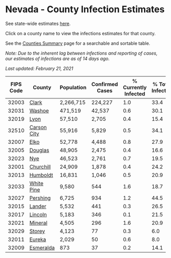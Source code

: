 # Nevada - County Infection Estimates

See state-wide estimates [here](/infections/us-nv).

Click on a county name to view the infections estimates for that county.

See the [Counties Summary](/infections/summary-counties) page for a searchable and sortable table.

*Note: Due to the inherent lag between infections and reporting of cases, our estimates of infections are as of 14 days ago.*

*Last updated: February 21, 2021*

|   FIPS Code |                     County |   Population |   Confirmed Cases |   % Currently Infected |   % Total Infected |
|-------------|----------------------------|--------------|-------------------|------------------------|--------------------|
|       32003 |             [Clark](clark) |    2,266,715 |           224,227 |                    1.0 |               33.4 |
|       32031 |           [Washoe](washoe) |      471,519 |            42,537 |                    0.6 |               30.1 |
|       32019 |               [Lyon](lyon) |       57,510 |             2,705 |                    0.4 |               15.4 |
|       32510 | [Carson City](carson-city) |       55,916 |             5,829 |                    0.5 |               34.1 |
|       32007 |               [Elko](elko) |       52,778 |             4,488 |                    0.8 |               27.9 |
|       32005 |         [Douglas](douglas) |       48,905 |             2,475 |                    0.4 |               16.6 |
|       32023 |                 [Nye](nye) |       46,523 |             2,761 |                    0.7 |               19.5 |
|       32001 |     [Churchill](churchill) |       24,909 |             1,878 |                    0.4 |               24.2 |
|       32013 |       [Humboldt](humboldt) |       16,831 |             1,046 |                    0.5 |               20.9 |
|       32033 |   [White Pine](white-pine) |        9,580 |               544 |                    1.6 |               18.7 |
|       32027 |       [Pershing](pershing) |        6,725 |               934 |                    1.2 |               44.5 |
|       32015 |           [Lander](lander) |        5,532 |               441 |                    0.3 |               26.5 |
|       32017 |         [Lincoln](lincoln) |        5,183 |               346 |                    0.1 |               21.5 |
|       32021 |         [Mineral](mineral) |        4,505 |               296 |                    1.6 |               20.9 |
|       32029 |           [Storey](storey) |        4,123 |                77 |                    0.3 |                6.0 |
|       32011 |           [Eureka](eureka) |        2,029 |                50 |                    0.6 |                8.0 |
|       32009 |     [Esmeralda](esmeralda) |          873 |                37 |                    0.2 |               14.1 |